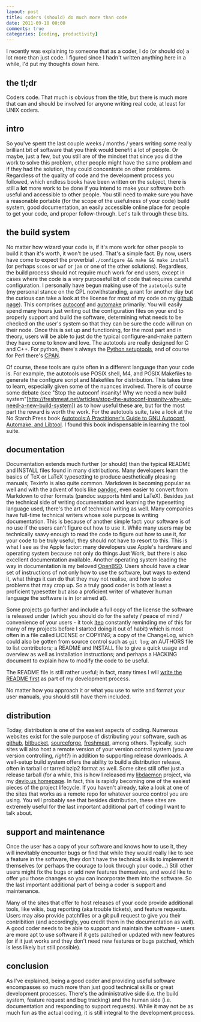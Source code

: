 ```yaml
---
layout: post
title: coders (should) do much more than code
date: 2011-09-10 00:00
comments: true
categories: [coding, productivity]
---
```


I recently was explaining to someone that as a coder, I do (or should do)
a lot more than just code. I figured since I hadn't written anything here in
a while, I'd put my thoughts down here.

the tl;dr
---------
Coders code. That much is obvious from the title, but there is much more that
can and should be involved for anyone writing real code, at least for UNIX
coders. 

intro
-----
So you've spent the last couple weeks / months / years writing some really
brilliant bit of software that you think would benefit a lot of people. Or 
maybe, just a few, but you still are of the mindset that since you did the
work to solve this problem, other people might have the same problem and if
they had the solution, they could concentrate on other problems. Regardless
of the quality of code and the development process you followed, which endless
books have been written on the subject, there is still a **lot** more work to
be done if you intend to make your software both useful and accessible to 
other people. You still need to make sure you have a reasonable portable
(for the scope of the usefulness of your code) build system, good documentation,
an easily accessible online place for people to get your code, and proper
follow-through. Let's talk through these bits.

the build system
----------------
No matter how wizard your code is, if it's more work for other people to build
it than it's worth, it won't be used. That's a simple fact. By now, users have
come to expect the proverbial `./configure && make && make install` (or 
perhaps `scons` or `waf` or `jam` or one of the other solutions). Regardless,
the build process should not require much work for end users, except in cases
where the code is a very purposeful bit of code that requires careful 
configuration. I personally have begun making use of the `autotools` suite
(my personal stance on the GPL notwithstanding, a rant for another day but 
the curious can take a look at the license for most of my code on my 
[github page](https://github.com/kisom/)). This comprises 
[autoconf](http://www.gnu.org/software/autoconf/) and 
[automake](http://www.gnu.org/software/automake/) primarily. You will easily
spend many hours just writing out the configuration files on your end to
properly support and build the software, determining what needs to be checked
on the user's system so that they can be sure the code will run on their node.
Once this is set up and functioning, for the most part and in theory, users
will be able to just do the typical configure-and-make pattern they have come
to know and love. The autotools are really designed for C and C++. For python, 
there's always the [Python setuptools](http://pypi.python.org/pypi/setuptools),
and of course for Perl there's [CPAN](http://www.cpan.org/).

Of course, these tools are quite often in a different language than your code
is. For example, the autotools use POSIX shell, M4, and POSIX Makefiles to
generate the configure script and Makefiles for distribution. This takes time
to learn, especially given some of the nuances involved. There is of course
some debate (see "Stop the autoconf insanity! Why we need a new build system"[http://freshmeat.net/articles/stop-the-autoconf-insanity-why-we-need-a-new-build-system]) 
as to how useful these are, but for the most part the reward is worth the work.
For the autotools suite, take a look at the No Starch Press book
[Autotools:A Practitioner's Guide to GNU Autoconf, Automake, and Libtool](http://nostarch.com/autotools.htm).
I found this book indispensable in learning the tool suite.

documentation
-------------
Documentation extends much further (or should) than the typical README and
INSTALL files found in many distributions. Many developers learn the basics
of TeX or LaTeX typesetting to produce aesthetically pleasing manuals; Texinfo
is also quite common. Markdown is becoming popular as well and with the advent
of tools like [pandoc](http://johnmacfarlane.net/pandoc/), even easier to
convert from Markdown to other formats (pandoc supports html and LaTeX). Besides
just the technical side of writing documentation and learning the typesetting
language used, there's the art of technical writing as well. Many companies
have full-time technical writers whose sole purpose is writing documentation.
This is because of another simple fact: your software is of no use if the users
can't figure out how to use it. While many users may be technically saavy 
enough to read the code to figure out how to use it, for your code to be truly
useful, they should not have to resort to this. This is what I see as the Apple
factor: many developers use Apple's hardware and operating system because not
only do things Just Work, but there is also excellent documentation available.
Another operating system leading the way in documentation is my beloved 
[OpenBSD](http://www.openbsd.org). Users should have a clear set of instructions
of not only how to use the software, but ways to extend it, what things it 
can do that they may not realise, and how to solve problems that may crop up.
So a truly good coder is both at least a proficient typesetter but also a
proficient writer of whatever human language the software is in (or aimed at).

Some projects go further and include a full copy of the license the software
is released under (which you should do for the safety / peace of mind / 
convenience of your users - it took [lteo](http://lteo.devio.us/) constantly
reminding me of this for many of my projects before I started doing it out 
of habit) which is most often in a file called LICENSE or COPYING; a copy of
the ChangeLog, which could also be gotten from source control such as 
`git log`; an AUTHORS file to list contributors; a README and INSTALL file to
give a quick usage and overview as well as installation instructions; and 
perhaps a HACKING document to explain how to modify the code to be useful.

The README file is still rather useful; in fact, many times I will
[write the README first](http://kyleisom.net/blog/2011/07/31-rgtdd) as part
of my development process. 

No matter how you approach it or what you use to write and format your user
manuals, you should still have them included.

distribution
------------
Today, distribution is one of the easiest aspects of coding. Numerous websites
exist for the sole purpose of distributing your software, such as 
[github](https://github.com), [bitbucket](https://www.bitbucket.org),
[sourceforge](https://www.sourceforge.net), 
[freshmeat](https://www.freshmeat.net), among others. Typically, such sites
will also host a remote version of your version control system (you *are*
version controlling, *right*?) in addition to supporting release downloads. A
well-setup build system offers the ability to build a distribution release,
often in tarball or tarred bzip2 format as well. Some sites still offer just
a release tarball (for a while, this is how I released my
[libdaemon](https://github.com/kisom/libdaemon) project, via my
[devio.us homepage](http://kisom.devio.us/src.html). In fact, this is rapidly
becoming one of the easiest pieces of the project lifecycle. If you haven't
already, take a look at one of the sites that works as a remote repo for 
whatever source control you are using. You will probably see that besides 
distribution, these sites are extremely useful for the last important additional
part of coding I want to talk about.

support and maintenance
-----------------------
Once the user has a copy of your software and knows how to use it, they will
inevitably encounter bugs or find that while they would really like to see
a feature in the software, they don't have the technical skills to implement
it themselves (or perhaps the courage to look through your code...) Still other
users might fix the bugs or add new features themselves, and would like to
offer you those changes so you can incorporate them into the software. So the
last important additional part of being a coder is support and maintenance. 

Many of the sites that offer to host releases of your code provide additional
tools, like wikis, bug reporting (aka trouble tickets), and feature requests. 
Users may also provide patchfiles or a git pull request to give you their 
contribition (and accordingly, you credit them in the documentation as well).
A good coder needs to be able to support and maintain the software - users are
more apt to use software if it gets patched or updated with new features (or
if it just works and they don't need new features or bugs patched, which is 
less likely but still possible).

conclusion
----------
As I've explained, being a good coder and providing useful software encompasses
so much more than just good technical skills or great development processes.
There's the administrative side (i.e. the build system, feature request and bug
tracking) and the human side (i.e. documentation and responding to support
requests). While it may not be as much fun as the actual coding, it is still
integral to the development process. 
